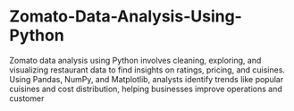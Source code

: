 # Zomato-Data-Analysis-Using-Python
Zomato data analysis using Python involves cleaning, exploring, and visualizing restaurant data to find insights on ratings, pricing, and cuisines. Using Pandas, NumPy, and Matplotlib, analysts identify trends like popular cuisines and cost distribution, helping businesses improve operations and customer

